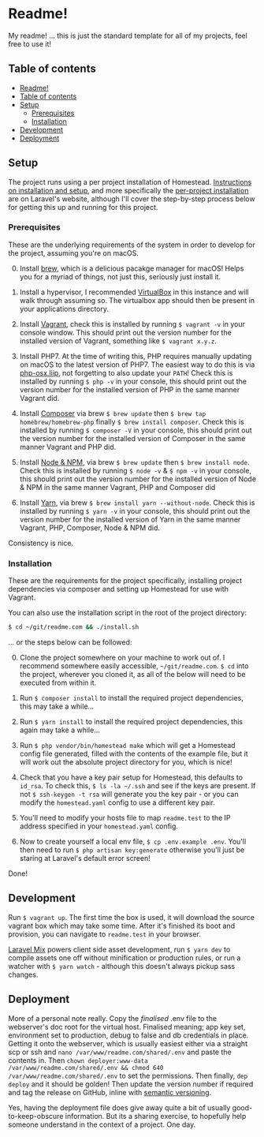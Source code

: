 # Readme!
My readme! ... this is just the standard template for all of my projects, feel free to use it!

## Table of contents
* [Readme!](#readme!)
* [Table of contents](#table-of-contents)
* [Setup](#setup)
  * [Prerequisites](#prerequisites)
  * [Installation](#installation)
* [Development](#development)
* [Deployment](#deployment)

## Setup
The project runs using a per project installation of Homestead. [Instructions on installation and setup](https://laravel.com/docs/5.8/homestead), and more specifically the [per-project installation](https://laravel.com/docs/5.8/homestead#per-project-installation) are on Laravel's website, although I'll cover the step-by-step process below for getting this up and running for this project.

### Prerequisites
These are the underlying requirements of the system in order to develop for the project, assuming you're on macOS.

0. Install [brew](https://brew.sh), which is a delicious pacakge manager for macOS! Helps you for a myriad of things, not just this, seriously just install it.

1. Install a hypervisor, I recommended [VirtualBox](https://www.virtualbox.org/wiki/Downloads) in this instance and will walk through assuming so. The virtualbox app should then be present in your applications directory.

2. Install [Vagrant](https://www.vagrantup.com/downloads.html), check this is installed by running `$ vagrant -v` in your console window. This should print out the version number for the installed version of Vagrant, something like `$ vagrant x.y.z`.

3. Install PHP7. At the time of writing this, PHP requires manually updating on macOS to the latest version of PHP7. The easiest way to do this is via [php-osx.liip](https://php-osx.liip.ch/#install), not forgetting to also update your `PATH`! Check this is installed by running `$ php -v` in your console, this should print out the version number for the installed version of PHP in the same manner Vagrant did.

4. Install [Composer](https://getcomposer.org/) via brew `$ brew update` then `$ brew tap homebrew/homebrew-php` finally `$ brew install composer`. Check this is installed by running `$ composer -V` in your console, this should print out the version number for the installed version of Composer in the same manner Vagrant and PHP did.

5. Install [Node & NPM](https://nodejs.org/en/download/), via brew `$ brew update` then `$ brew install node`. Check this is installed by running `$ node -v` & `$ npm -v` in your console, this should print out the version number for the installed version of Node & NPM in the same manner Vagrant, PHP and Composer did

6. Install [Yarn](https://yarnpkg.com/en/), via brew `$ brew install yarn --without-node`. Check this is installed by running `$ yarn -v` in your console, this should print out the version number for the installed version of Yarn in the same manner Vagrant, PHP, Composer, Node & NPM did.

Consistency is nice.

### Installation
These are the requirements for the project specifically, installing project dependencies via composer and setting up Homestead for use with Vagrant.

You can also use the installation script in the root of the project directory:

```bash
$ cd ~/git/readme.com && ./install.sh
```

... or the steps below can be followed:

0. Clone the project somewhere on your machine to work out of. I recommend somewhere easily accessible, `~/git/readme.com`. `$ cd` into the project, wherever you cloned it, as all of the below will need to be executed from within it.

1. Run `$ composer install` to install the required project dependencies, this may take a while...

2. Run `$ yarn install` to install the required project dependencies, this again may take a while...

3. Run `$ php vendor/bin/homestead make` which will get a Homestead config file generated, filled with the contents of the example file, but it will work out the absolute project directory for you, which is nice!

4. Check that you have a key pair setup for Homestead, this defaults to `id_rsa`. To check this, `$ ls -la ~/.ssh` and see if the keys are present. If not `$ ssh-keygen -t rsa` will generate you the key pair - or you can modify the `homestead.yaml` config to use a different key pair.

5. You'll need to modify your hosts file to map `readme.test` to the IP address specified in your `homestead.yaml` config.

6. Now to create yourself a local env file, `$ cp .env.example .env`. You'll then need to run `$ php artisan key:generate` otherwise you'll just be staring at Laravel's default error screen!

Done!

## Development

Run `$ vagrant up`. The first time the box is used, it will download the source vagrant box which may take some time. After it's finished its boot and provision, you can navigate to `readme.test` in your browser.

[Laravel Mix](https://laravel.com/docs/5.8/mix) powers client side asset development, run `$ yarn dev` to compile assets one off without minification or production rules, or run a watcher with `$ yarn watch` - although this doesn't always pickup sass changes.

## Deployment

More of a personal note really. Copy the *finalised* .env file to the webserver's doc root for the virtual host. Finalised meaning; app key set, environment set to production, debug to false and db credentials in place. Getting it onto the webserver, which is usually easiest either via a straight scp or ssh and `nano /var/www/readme.com/shared/.env` and paste the contents in. Then `chown deployer:www-data /var/www/readme.com/shared/.env && chmod 640 /var/www/readme.com/shared/.env` to set the permissions. Then finally, `dep deploy` and it should be golden! Then update the version number if required and tag the release on GitHub, inline with [semantic versioning](https://semver.org).

Yes, having the deployment file does give away quite a bit of usually good-to-keep-obscure information. But its a sharing exercise, to hopefully help someone understand in the context of a project. One day.
